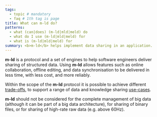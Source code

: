 ```yaml
---
tags:
  - topic # mandatory
  - faq # 1th tag is page
title: What can m-ld do?
patterns:
  - what (can|does) (m-ld|mld|meld) do
  - what do I use (m-ld|mld|meld) for
  - what is (m-ld|mld|meld) for
summary: <b>m-ld</b> helps implement data sharing in an application.
---
```

**m-ld** is a protocol and a set of engines to help software engineers deliver
sharing of structured data. Using **m-ld** allows features such as online
collaboration, offline editing, and data synchronisation to be delivered in less
time, with less cost, and more reliably.

Within the scope of the **m-ld** protocol it is possible to achieve different
[trade-offs](/doc/#trade-offs), to support a range of data and knowledge sharing
[use-cases](/doc/#use-cases).

**m-ld** should not be considered for the complete management of big data
(although it can be part of a big data architecture), for sharing of binary
files, or for sharing of high-rate raw data (e.g. above 60Hz).